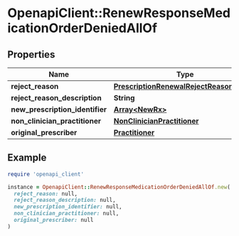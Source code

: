 # OpenapiClient::RenewResponseMedicationOrderDeniedAllOf

## Properties

| Name | Type | Description | Notes |
| ---- | ---- | ----------- | ----- |
| **reject_reason** | [**PrescriptionRenewalRejectReasonHolder**](PrescriptionRenewalRejectReasonHolder.md) |  |  |
| **reject_reason_description** | **String** |  | [optional] |
| **new_prescription_identifier** | [**Array&lt;NewRx&gt;**](NewRx.md) |  | [optional] |
| **non_clinician_practitioner** | [**NonClinicianPractitioner**](NonClinicianPractitioner.md) |  | [optional] |
| **original_prescriber** | [**Practitioner**](Practitioner.md) |  |  |

## Example

```ruby
require 'openapi_client'

instance = OpenapiClient::RenewResponseMedicationOrderDeniedAllOf.new(
  reject_reason: null,
  reject_reason_description: null,
  new_prescription_identifier: null,
  non_clinician_practitioner: null,
  original_prescriber: null
)
```

